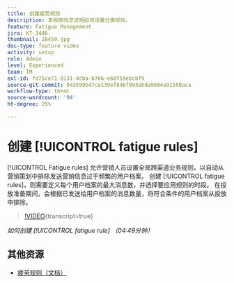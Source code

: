 ```yaml
---
title: 创建疲劳规则
description: 本视频向您说明如何设置分类规则。
feature: Fatigue Management
jira: KT-3446
thumbnail: 28450.jpg
doc-type: feature video
activity: setup
role: Admin
level: Experienced
team: TM
exl-id: fd75ce71-8131-4cba-b766-e68f59ebcbf9
source-git-commit: 943599bd7ce139ef846f093ebda9084a91550aca
workflow-type: tm+mt
source-wordcount: '94'
ht-degree: 25%

---
```


# 创建 [!UICONTROL fatigue rules]

[!UICONTROL Fatigue rules] 允许营销人员设置全局跨渠道业务规则，以自动从营销策划中排除发送营销信息过于频繁的用户档案。
创建 [!UICONTROL fatigue rules]，则需要定义每个用户档案的最大消息数，并选择要应用规则的时段。 在投放准备期间，会根据已发送给用户档案的消息数量，将符合条件的用户档案从投放中排除。

>[!VIDEO](https://video.tv.adobe.com/v/28450?learn=on){transcript=true}

*如何创建 [!UICONTROL fatigue rule] （04:49分钟）*

## 其他资源

* [疲劳规则（文档）](https://experienceleague.adobe.com/docs/campaign-standard/using/testing-and-sending/working-with-typology-rules/fatigue-rules.html)
